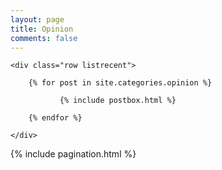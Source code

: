 ```yaml
---
layout: page
title: Opinion
comments: false
---
```


<!-- Posts Index
================================================== -->
<section class="recent-posts">
    
    <div class="row listrecent">

        {% for post in site.categories.opinion %}

               {% include postbox.html %}          

        {% endfor %}
        
    </div>
    
</section>

<!-- Pagination
================================================== -->
<div class="bottompagination">
	<div class="pointerup"><i class="fa fa-caret-up"></i></div>
	<span class="navigation" role="navigation">
	    {% include pagination.html %}
	</span>
</div>